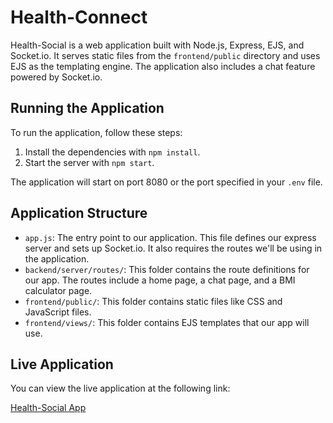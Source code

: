 # Health-Connect

Health-Social is a web application built with Node.js, Express, EJS, and Socket.io. It serves static files from the `frontend/public` directory and uses EJS as the templating engine. The application also includes a chat feature powered by Socket.io.

## Running the Application

To run the application, follow these steps:

1. Install the dependencies with `npm install`.
2. Start the server with `npm start`.

The application will start on port 8080 or the port specified in your `.env` file.

## Application Structure

- `app.js`: The entry point to our application. This file defines our express server and sets up Socket.io. It also requires the routes we'll be using in the application.
- `backend/server/routes/`: This folder contains the route definitions for our app. The routes include a home page, a chat page, and a BMI calculator page.
- `frontend/public/`: This folder contains static files like CSS and JavaScript files.
- `frontend/views/`: This folder contains EJS templates that our app will use.

## Live Application

You can view the live application at the following link:

[Health-Social App](https://health-connect-a4lp.onrender.com/)
